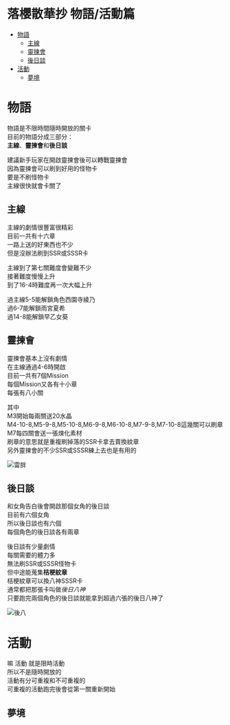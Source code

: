 # 落櫻散華抄 物語/活動篇

<!-- MarkdownTOC -->

- [物語](#物語)
    - [主線](#主線)
    - [靈揀會](#靈揀會)
    - [後日談](#後日談)
- [活動](#活動)
    - [夢境](#夢境)

<!-- /MarkdownTOC -->

# 物語

物語是不限時間隨時開放的關卡  
目前的物語分成三部分：  
**主線**、**靈揀會**和**後日談**  

建議新手玩家在開啟靈揀會後可以轉戰靈揀會  
因為靈揀會可以刷到好用的怪物卡  
要是不刷怪物卡  
主線很快就會卡關了  

## 主線

主線的劇情很豐富很精彩  
目前一共有十六章  
一路上送的好東西也不少  
但是沒辦法刷到SSR或SSSR卡  

主線到了第七關難度會變難不少  
接著難度慢慢上升  
到了16-4時難度再一次大幅上升  

過主線5-5能解鎖角色西園寺綾乃  
過6-7能解鎖雨宮夏希  
過14-8能解鎖早乙女葵  

## 靈揀會

靈揀會基本上沒有劇情  
在主線通過4-6時開啟  
目前一共有7個Mission  
每個Mission又各有十小章  
每張有八小關  

其中  
M3開始每兩關送20水晶  
M4-10-8,M5-9-8,M5-10-8,M6-9-8,M6-10-8,M7-9-8,M7-10-8這幾關可以刷章  
M7每四關會送一張煉化素材  
刷章的意思就是重複刷掉落的SSR卡拿去賣換紋章  
另外靈揀會的不少SSR或SSSR練上去也是有用的  

![雷胖](http://sk.wiki.1758play.com/images/e/ed/%E6%83%A1%E9%AD%94%E4%BC%AF%E7%88%B5%EF%BC%8E%E5%B8%9B%E7%8E%9F%EF%BC%88%E4%BA%94%EF%BC%89.jpg)

## 後日談

和女角告白後會開啟那個女角的後日談  
目前有六個女角  
所以後日談也有六個  
每個角色的後日談各有兩章  

後日談有少量劇情  
每關需要的體力多  
無法刷SSR或SSSR怪物卡  
但中途能蒐集**桔梗紋章**  
桔梗紋章可以換八神SSSR卡  
通常都把那張卡叫做*後日八神*  
只要跑完兩個角色的後日談就能拿到超過六張的後日八神了  

![後八](http://sk.wiki.1758play.com/images/0/08/%E5%85%AB%E7%A5%9E%E7%87%90%EF%BC%88%E4%BA%94%EF%BC%89.jpg)

# 活動

嘛 活動 就是限時活動  
所以不是隨時開放的  
活動有分可重複和不可重複的  
可重複的活動跑完後會從第一關重新開始  

## 夢境